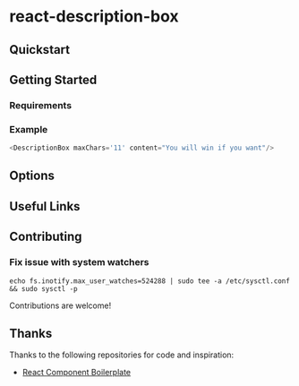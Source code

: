 react-description-box
====================

## Quickstart

## Getting Started

### Requirements

### Example
```javascript
<DescriptionBox maxChars='11' content="You will win if you want"/>
```

## Options

## Useful Links

## Contributing

### Fix issue with system watchers
```
echo fs.inotify.max_user_watches=524288 | sudo tee -a /etc/sysctl.conf && sudo sysctl -p
```

Contributions are welcome!

## Thanks

Thanks to the following repositories for code and inspiration:

- [React Component Boilerplate](https://github.com/survivejs/react-component-boilerplate)
